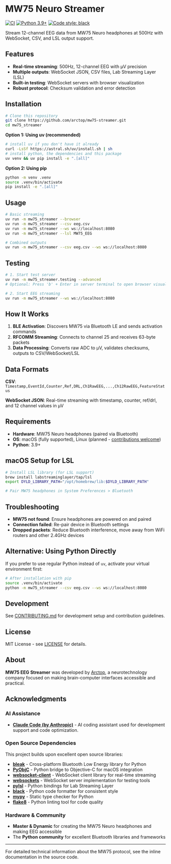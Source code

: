# MW75 Neuro Streamer

[![CI](https://github.com/arctop/mw75-streamer/actions/workflows/ci.yml/badge.svg)](https://github.com/arctop/mw75-streamer/actions/workflows/ci.yml)
[![Python 3.9+](https://img.shields.io/badge/python-3.9+-blue.svg)](https://www.python.org/downloads/)
[![Code style: black](https://img.shields.io/badge/code%20style-black-000000.svg)](https://github.com/psf/black)

Stream 12-channel EEG data from MW75 Neuro headphones at 500Hz with WebSocket, CSV, and LSL output support.

## Features

- **Real-time streaming**: 500Hz, 12-channel EEG with µV precision
- **Multiple outputs**: WebSocket JSON, CSV files, Lab Streaming Layer (LSL)
- **Built-in testing**: WebSocket servers with browser visualization
- **Robust protocol**: Checksum validation and error detection  

## Installation

```bash
# Clone this repository
git clone https://github.com/arctop/mw75-streamer.git
cd mw75_streamer
```

**Option 1: Using uv (recommended)**
```bash
# install uv if you don't have it already
curl -LsSf https://astral.sh/uv/install.sh | sh
# install python, the dependencies and this package
uv venv && uv pip install -e ".[all]"
```

**Option 2: Using pip**
```bash
python -m venv .venv
source .venv/bin/activate
pip install -e ".[all]"
```

## Usage

```bash
# Basic streaming
uv run -m mw75_streamer --browser
uv run -m mw75_streamer --csv eeg.csv
uv run -m mw75_streamer --ws ws://localhost:8080
uv run -m mw75_streamer --lsl MW75_EEG

# Combined outputs
uv run -m mw75_streamer --csv eeg.csv --ws ws://localhost:8080
```

## Testing

```bash
# 1. Start test server
uv run -m mw75_streamer.testing --advanced
# Optional: Press 'b' + Enter in server terminal to open browser visualization

# 2. Start EEG streaming
uv run -m mw75_streamer --ws ws://localhost:8080
```

## How It Works

1. **BLE Activation**: Discovers MW75 via Bluetooth LE and sends activation commands
2. **RFCOMM Streaming**: Connects to channel 25 and receives 63-byte packets
3. **Data Processing**: Converts raw ADC to µV, validates checksums, outputs to CSV/WebSocket/LSL

## Data Formats

**CSV**: `Timestamp,EventId,Counter,Ref,DRL,Ch1RawEEG,...,Ch12RawEEG,FeatureStatus`

**WebSocket JSON**: Real-time streaming with timestamp, counter, ref/drl, and 12 channel values in µV

## Requirements

- **Hardware**: MW75 Neuro headphones (paired via Bluetooth)
- **OS**: macOS (fully supported), Linux (planned - [contributions welcome](CONTRIBUTING.md))
- **Python**: 3.9+

## macOS Setup for LSL

```bash
# Install LSL library (for LSL support)
brew install labstreaminglayer/tap/lsl
export DYLD_LIBRARY_PATH="/opt/homebrew/lib:$DYLD_LIBRARY_PATH"

# Pair MW75 headphones in System Preferences > Bluetooth
```


## Troubleshooting

- **MW75 not found**: Ensure headphones are powered on and paired
- **Connection failed**: Re-pair device in Bluetooth settings
- **Dropped packets**: Reduce Bluetooth interference, move away from WiFi routers and other 2.4GHz devices

## Alternative: Using Python Directly

If you prefer to use regular Python instead of `uv`, activate your virtual environment first:

```bash
# After installation with pip
source .venv/bin/activate
python -m mw75_streamer --csv eeg.csv --ws ws://localhost:8080
```

## Development

See [CONTRIBUTING.md](CONTRIBUTING.md) for development setup and contribution guidelines.

## License

MIT License - see [LICENSE](LICENSE) for details.

## About

**MW75 EEG Streamer** was developed by [Arctop](https://arctop.com), a neurotechnology company focused on making brain-computer interfaces accessible and practical.

## Acknowledgments

### AI Assistance
- **[Claude Code (by Anthropic)](https://claude.ai/code)** - AI coding assistant used for development support and code optimization.

### Open Source Dependencies
This project builds upon excellent open source libraries:

- **[bleak](https://github.com/hbldh/bleak)** - Cross-platform Bluetooth Low Energy library for Python
- **[PyObjC](https://github.com/ronaldoussoren/pyobjc)** - Python bridge to Objective-C for macOS integration
- **[websocket-client](https://github.com/websocket-client/websocket-client)** - WebSocket client library for real-time streaming
- **[websockets](https://github.com/aaugustin/websockets)** - WebSocket server implementation for testing tools
- **[pylsl](https://github.com/labstreaminglayer/liblsl-Python)** - Python bindings for Lab Streaming Layer
- **[black](https://github.com/psf/black)** - Python code formatter for consistent style
- **[mypy](https://github.com/python/mypy)** - Static type checker for Python
- **[flake8](https://github.com/PyCQA/flake8)** - Python linting tool for code quality

### Hardware & Community
- **Master & Dynamic** for creating the MW75 Neuro headphones and making EEG accessible
- The **Python community** for excellent Bluetooth libraries and frameworks
---

For detailed technical information about the MW75 protocol, see the inline documentation in the source code.